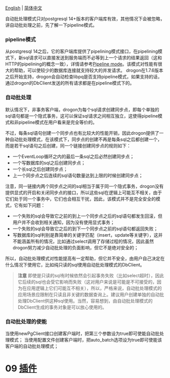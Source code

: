 [English](ENG-08-5-DataBase-auto_batch) | [简体中文](CHN-08-3-数据库-自动批处理)

自动批处理模式只对postgresql 14+版本的客户端库有效，其他情况下会被忽略，讲自动批处理之前，先了解一下pipeline模式。

### pipeline模式

从postgresql 14之后，它的客户端库提供了pipelining模式接口，在pipelining模式下，新sql请求可以直接发送到服务端而不必等到上一个请求的结果返回（这和HTTP的pipelining的概念一致），详情请参考[Pipeline mode](https://www.postgresql.org/docs/current/libpq-pipeline-mode.html)。该模式对性能有很大的帮助，可以使较少的数据库连接就支持较大的并发请求。
drogon在1.7.6版本之后开始支持，drogon会自动检查libpq是否支持pipeline模式，如果支持的话，通过drogon的DbClient发送的所有请求都是在pipeline模式下的。

### 自动批处理

默认情况下，非事务客户端，drogon为每个sql请求创建同步点，即每个单独的sql语句都是一个隐式事务，这可以保证sql请求之间相互独立，这使得pipeline模式和非pipeline模式在用户看来是完全等价的。

不过，每条sql语句创建一个同步点也有比较大的性能开销，因此drogon提供了一种自动批处理模式，在该模式下，同步点的创建不再是每条sql之后都创建一个，而是若干sql语句之后创建，同一个链接创建同步点的规则如下：

* 一个EventLoop循环之内的最后一条sql之后必然创建同步点；
* 一个写数据库的sql之后创建同步点；
* 一个长sql之后创建同步点；
* 上一个同步点之后连续的sql语句数量达到上限的时候创建同步点；

注意，同一链接内两个同步点之间的sql相当于属于同一个隐式事务，drogon没有提供显式的开启和关闭同步点的接口，所以这些sql在逻辑上可能互不相关，由于它们处于同一个事务中，它们也会相互干扰，因此，该模式并不是完全安全的模式，它有如下问题：

* 一个失败的sql会导致它之前的到上一个同步点之后的sql语句都发生回滚，但用户并不会收到相关通知，因为没有使用显式事务；
* 一个失败的sql会导致它之后的到下一个同步点之前的sql语句都返回失败；
* 写数据库的sql判别是靠简单的关键字匹配（insert，update等关键字），这并不能涵盖所有的情况，比如通过select调用了存储过程的情况，因此虽然drogon努力减少自动批处理的负面影响，但它不是绝对安全的；

所以，自动批处理模式对性能提高有一定帮助，但它并不安全，由用户自己决定在什么情况下使用它，比如纯只读的sql使用自动批处理模式的DbClient。

> **注意** 即使是只读的sql有时候依然会引起事务失败（比如select超时），因此它后续的sql也会受它影响而失败（这对用户来说是可能是不可接受的，因为在应用逻辑上它们可能互不相关），所以，严格来说，自动批处理模式的应用场景应限制在只读且非关键的数据查询上。建议用户创建单独的自动批处理DbClient供这种sql使用。当然，容易想到，由自动批处理模式的DbClient生成的事务对象是可以放心使用的。

### 自动批处理的使能

当使用newPgClient接口创建客户端时，把第三个参数设为true即可使能自动批处理模式；
当使用配置文件创建客户端时，把auto_batch选项设为true即可使能该客户端的自动批处理模式；

# 09 [插件](CHN-09-插件)
